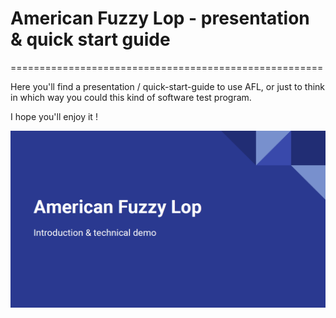 # American Fuzzy Lop - presentation & quick start guide
======================================================

Here you'll find a presentation / quick-start-guide to use AFL, or just to think in which way you could this kind of software test program.

I hope you'll enjoy it !

![Alt text](/pres.png?raw=true)
